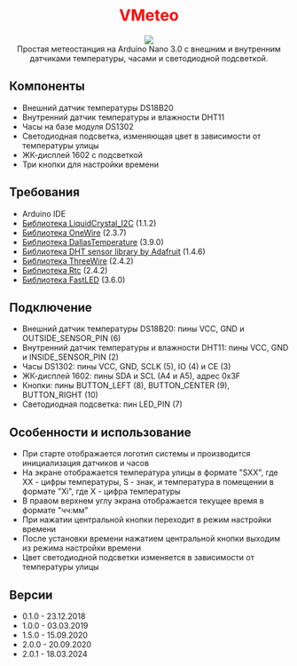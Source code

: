 <div align="center">
  <p align="center">
   <h1 align="center" style="color:red;">VMeteo</h1>
    <img src="https://github.com/GalaxyShad/VMeteo/assets/52833080/6ea070b7-01d6-4042-8819-ef9094263eb2" /><br/>
   Простая метеостанция на Arduino Nano 3.0 с внешним и внутренним датчиками температуры, часами и светодиодной подсветкой.
  </p>
</div>


Компоненты
-----------
* Внешний датчик температуры DS18B20
* Внутренний датчик температуры и влажности DHT11
* Часы на базе модуля DS1302
* Светодиодная подсветка, изменяющая цвет в зависимости от температуры улицы
* ЖК-дисплей 1602 с подсветкой
* Три кнопки для настройки времени

Требования
----------

* Arduino IDE
* [Библиотека LiquidCrystal\_I2C](https://github.com/johnrickman/LiquidCrystal_I2C) (1.1.2)
* [Библиотека OneWire](https://www.pjrc.com/teensy/td_libs_OneWire.html) (2.3.7)
* [Библиотека DallasTemperature](https://github.com/milesburton/Arduino-Temperature-Control-Library) (3.9.0)
* [Библиотека DHT sensor library by Adafruit](https://github.com/adafruit/DHT-sensor-library) (1.4.6)
* [Библиотека ThreeWire](https://github.com/Makuna/Rtc) (2.4.2)
* [Библиотека Rtc](https://github.com/Makuna/Rtc) (2.4.2)
* [Библиотека FastLED](https://github.com/FastLED/FastLED) (3.6.0)

Подключение
-----------

* Внешний датчик температуры DS18B20: пины VCC, GND и OUTSIDE\_SENSOR\_PIN (6)
* Внутренний датчик температуры и влажности DHT11: пины VCC, GND и INSIDE\_SENSOR\_PIN (2)
* Часы DS1302: пины VCC, GND, SCLK (5), IO (4) и CE (3)
* ЖК-дисплей 1602: пины SDA и SCL (A4 и A5), адрес 0x3F
* Кнопки: пины BUTTON\_LEFT (8), BUTTON\_CENTER (9), BUTTON\_RIGHT (10)
* Светодиодная подсветка: пин LED\_PIN (7)

Особенности и использование
-------------

* При старте отображается логотип системы и производится инициализация датчиков и часов
* На экране отображается температура улицы в формате "SXX", где XX - цифры температуры, S - знак, и температура в помещении в формате "Xi", где X - цифра температуры
* В правом верхнем углу экрана отображается текущее время в формате "чч:мм"
* При нажатии центральной кнопки переходит в режим настройки времени
* После установки времени нажатием центральной кнопки выходим из режима настройки времени
* Цвет светодиодной подсветки изменяется в зависимости от температуры улицы

Версии
------

* 0.1.0 - 23.12.2018
* 1.0.0 - 03.03.2019
* 1.5.0 - 15.09.2020
* 2.0.0 - 20.09.2020
* 2.0.1 - 18.03.2024
